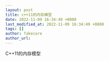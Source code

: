 ```yaml
---
layout: post
title: c++11的内存模型
date: 2022-11-09 16:34:49 +0800
last_modified_at: 2022-11-09 16:34:49 +0800
tags: []
author: fakecore
author_url: 
---
```


C++11的内存模型

